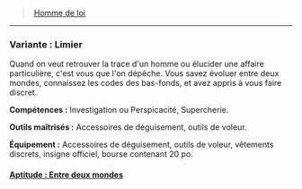 ﻿---
!SubBackgroundItem
Abilities: Investigation ou Perspicacité, Supercherie.
MasteredTools: Accessoires de déguisement, outils de voleur.
Equipment: Accessoires de déguisement, outils de voleur, vêtements discrets, insigne officiel, bourse contenant 20 po.
Id: background_hommedeloi_hd.md#variante--limier
ParentLink: background_hommedeloi_hd.md#homme-de-loi
Name: 'Variante : Limier'
ParentName: Homme de loi
NameLevel: 3
Attributes: {}
---
> [Homme de loi](hd_background_hommedeloi.md)

---

### Variante : Limier

Quand on veut retrouver la trace d'un homme ou élucider une affaire particulière, c'est vous que l'on dépêche. Vous savez évoluer entre deux mondes, connaissez les codes des bas-fonds, et avez appris à vous faire discret.

**Compétences :** Investigation ou Perspicacité, Supercherie.

**Outils maîtrisés :** Accessoires de déguisement, outils de voleur.

**Équipement :** Accessoires de déguisement, outils de voleur, vêtements discrets, insigne officiel, bourse contenant 20 po.



#### [Aptitude : Entre deux mondes](hd_background_hommedeloi_aptitude_entre_deux_mondes.md)

